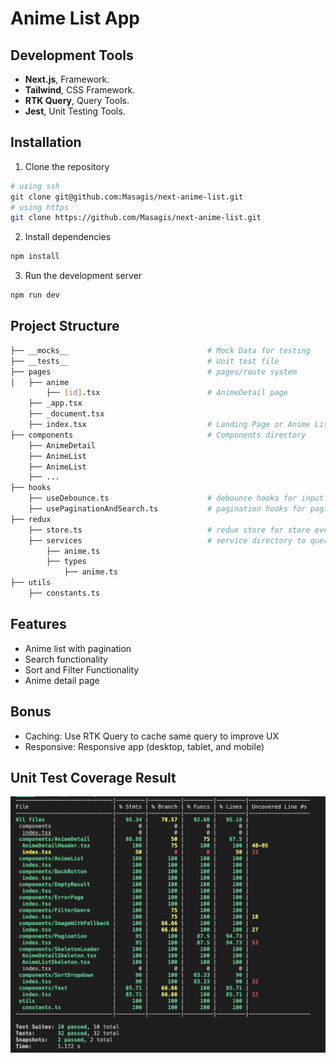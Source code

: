 # Anime List App

## Development Tools

- **Next.js**, Framework.
- **Tailwind**, CSS Framework.
- **RTK Query**, Query Tools.
- **Jest**, Unit Testing Tools.

## Installation

1. Clone the repository

```bash
# using ssh
git clone git@github.com:Masagis/next-anime-list.git
# using https
git clone https://github.com/Masagis/next-anime-list.git
```

2. Install dependencies

```bash
npm install
```

3. Run the development server

```bash
npm run dev
```

## Project Structure

```bash
├── __mocks__                               # Mock Data for testing
├── __tests__                               # Unit test file
├── pages                                   # pages/route system
│   ├── anime
        ├── [id].tsx                        # AnimeDetail page
    ├── _app.tsx
    ├── _document.tsx
    ├── index.tsx                           # Landing Page or Anime List
├── components                              # Components directory
    ├── AnimeDetail
    ├── AnimeList
    ├── AnimeList
    ├── ...
├── hooks
    ├── useDebounce.ts                      # debounce hooks for input
    ├── usePaginationAndSearch.ts           # pagination hooks for pagination component
├── redux
    ├── store.ts                            # redux store for store every query
    ├── services                            # service directory to query and the types
        ├── anime.ts
        ├── types
            ├── anime.ts
├── utils
    ├── constants.ts


```

## Features

- Anime list with pagination
- Search functionality
- Sort and Filter Functionality
- Anime detail page

## Bonus

- Caching: Use RTK Query to cache same query to improve UX
- Responsive: Responsive app (desktop, tablet, and mobile)

## Unit Test Coverage Result

![coverage](public/images/coverage.png)

